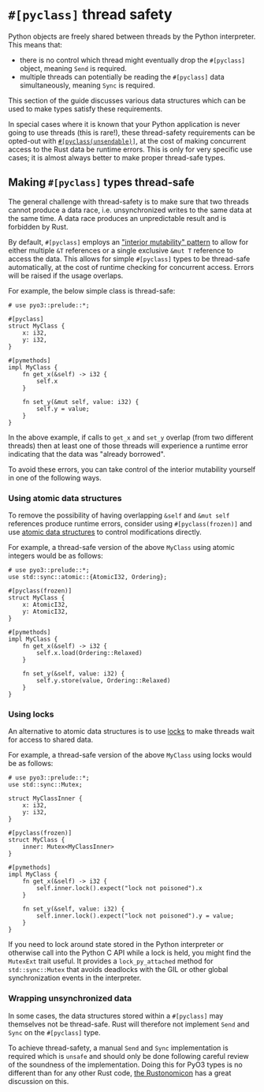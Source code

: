 # `#[pyclass]` thread safety

Python objects are freely shared between threads by the Python interpreter. This means that:
- there is no control which thread might eventually drop the `#[pyclass]` object, meaning `Send` is required.
- multiple threads can potentially be reading the `#[pyclass]` data simultaneously, meaning `Sync` is required.

This section of the guide discusses various data structures which can be used to make types satisfy these requirements.

In special cases where it is known that your Python application is never going to use threads (this is rare!), these thread-safety requirements can be opted-out with [`#[pyclass(unsendable)]`](../class.md#customizing-the-class), at the cost of making concurrent access to the Rust data be runtime errors. This is only for very specific use cases; it is almost always better to make proper thread-safe types.

## Making `#[pyclass]` types thread-safe

The general challenge with thread-safety is to make sure that two threads cannot produce a data race, i.e. unsynchronized writes to the same data at the same time. A data race produces an unpredictable result and is forbidden by Rust.

By default, `#[pyclass]` employs an ["interior mutability" pattern](../class.md#bound-and-interior-mutability) to allow for either multiple `&T` references or a single exclusive `&mut T` reference to access the data. This allows for simple `#[pyclass]` types to be thread-safe automatically, at the cost of runtime checking for concurrent access. Errors will be raised if the usage overlaps.

For example, the below simple class is thread-safe:

```rust,no_run
# use pyo3::prelude::*;

#[pyclass]
struct MyClass {
    x: i32,
    y: i32,
}

#[pymethods]
impl MyClass {
    fn get_x(&self) -> i32 {
        self.x
    }

    fn set_y(&mut self, value: i32) {
        self.y = value;
    }
}
```

In the above example, if calls to `get_x` and `set_y` overlap (from two different threads) then at least one of those threads will experience a runtime error indicating that the data was "already borrowed".

To avoid these errors, you can take control of the interior mutability yourself in one of the following ways.

### Using atomic data structures

To remove the possibility of having overlapping `&self` and `&mut self` references produce runtime errors, consider using `#[pyclass(frozen)]` and use [atomic data structures](https://doc.rust-lang.org/std/sync/atomic/) to control modifications directly.

For example, a thread-safe version of the above `MyClass` using atomic integers would be as follows:

```rust,no_run
# use pyo3::prelude::*;
use std::sync::atomic::{AtomicI32, Ordering};

#[pyclass(frozen)]
struct MyClass {
    x: AtomicI32,
    y: AtomicI32,
}

#[pymethods]
impl MyClass {
    fn get_x(&self) -> i32 {
        self.x.load(Ordering::Relaxed)
    }

    fn set_y(&self, value: i32) {
        self.y.store(value, Ordering::Relaxed)
    }
}
```

### Using locks

An alternative to atomic data structures is to use [locks](https://doc.rust-lang.org/std/sync/struct.Mutex.html) to make threads wait for access to shared data.

For example, a thread-safe version of the above `MyClass` using locks would be as follows:

```rust,no_run
# use pyo3::prelude::*;
use std::sync::Mutex;

struct MyClassInner {
    x: i32,
    y: i32,
}

#[pyclass(frozen)]
struct MyClass {
    inner: Mutex<MyClassInner>
}

#[pymethods]
impl MyClass {
    fn get_x(&self) -> i32 {
        self.inner.lock().expect("lock not poisoned").x
    }

    fn set_y(&self, value: i32) {
        self.inner.lock().expect("lock not poisoned").y = value;
    }
}
```

If you need to lock around state stored in the Python interpreter or otherwise call into the Python C API while a lock is held, you might find the `MutexExt` trait useful. It provides a `lock_py_attached` method for `std::sync::Mutex` that avoids deadlocks with the GIL or other global synchronization events in the interpreter.

### Wrapping unsynchronized data

In some cases, the data structures stored within a `#[pyclass]` may themselves not be thread-safe. Rust will therefore not implement `Send` and `Sync` on the `#[pyclass]` type.

To achieve thread-safety, a manual `Send` and `Sync` implementation is required which is `unsafe` and should only be done following careful review of the soundness of the implementation. Doing this for PyO3 types is no different than for any other Rust code, [the Rustonomicon](https://doc.rust-lang.org/nomicon/send-and-sync.html) has a great discussion on this.
